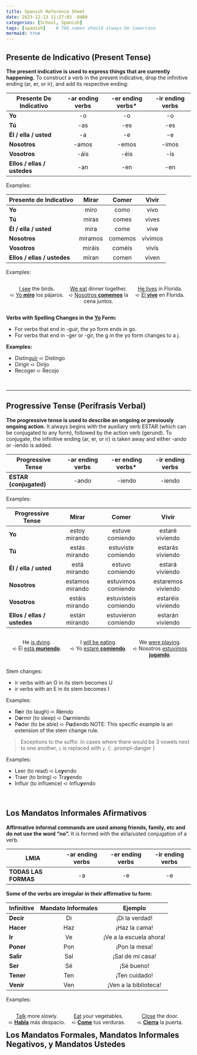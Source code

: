 ```yaml
---
title: Spanish Reference Sheet
date: 2023-12-13 11:27:03 -0400
categories: [School, Spanish]
tags: [spanish]    # TAG names should always be lowercase
mermaid: true
---
```

<style>
    table {
        width: 100%;
    }

    .column {
        float: left;
        width: 33.33%;
    }
    @media screen and (max-width: 600px) {
        .column {
        width: 100%;
        }
    }

    /* Clear floats after the columns */
    .row:after {
        content: "";
        display: table;
        clear: both;
    }


</style>

## **Presente de Indicativo (Present Tense)**
**The present indicative is used to express things that are currently happening.** To construct a verb in the present indicative, drop the infinitive ending (ar, er, or ir), and add its respective ending:

| **Presente De Indicativo**  | **-ar ending verbs** | **-er ending verbs*** | **-ir ending verbs** |
|-----------------------------|:--------------------:|:---------------------:|:--------------------:|
| **Yo**                      |          -o          |           -o          |          -o          |
| **Tú**                      |          -as         |          -es          |          -es         |
| **Él / ella / usted**       |          -a          |           -e          |          -e          |
| **Nosotros**                |         -amos        |         -emos         |         -imos        |
| **Vosotros**                |         -áis         |          -éis         |          -ís         |
| **Ellos / ellas / ustedes** |          -an         |          -en          |          -en         |

Examples:

| **Presente de Indicativo**  | **Mirar** | **Comer** | **Vivir** |
|-----------------------------|:---------:|:---------:|:---------:|
| **Yo**                      |    miro   |    como   |    vivo   |
| **Tú**                      |   miras   |   comes   |   vives   |
| **Él / ella / usted**       |    mira   |    come   |    vive   |
| **Nosotros**                |  miramos  |  comemos  |  vivimos  |
| **Vosotros**                |   miráis  |   coméis  |   vivís   |
| **Ellos / ellas / ustedes** |   miran   |   comen   |   viven   |

Examples:
<div class="row">
  <div class="column" align="center">
    <p> <u>I see</u> the birds.<br>
    ➪ <u>Yo <b>miro</b></u> los pájaros.
    </p>
  </div>
  <div class="column" align="center">
    <p> <u>We eat</u> dinner together.<br>
    ➪ <u>Nosotros <b>comemos</b></u> la cena juntos.
    </p>
  </div>
  <div class="column" align="center">
    <p><u>He lives</u> in Florida.<br>
    ➪ <u>Él <b>vive</b></u> en Florida.
    </p>
  </div>
</div>


**Verbs with Spelling Changes in the <u>Yo</u> Form:**
- For verbs that end in -guir, the yo form ends in go.
- For verbs that end in -ger or -gir, the g in the yo form changes to a j.

**Examples:** 
- Distin<u>guir</u> ➪ Distingo
- Dirigir ➪ Dirijo
- Recoger ➪ Recojo

<br>

<div style="page-break-after: always"></div>

<hr>

## **Progressive Tense (Perífrasis Verbal)**
**The progressive tense is used to describe an ongoing or previously ongoing action.** It always begins with the auxiliary verb ESTAR (which can be conjugated to any form), followed by the action verb (gerund). To conjugate, the infinitive ending (ar, er, or ir) is taken away and either -ando or -iendo is added. 

| **Progressive Tense**  | **-ar ending verbs** | **-er ending verbs*** | **-ir ending verbs** |
|------------------------|:--------------------:|:---------------------:|:--------------------:|
| **ESTAR (conjugated)** |         -ando        |         -iendo        |        -iendo        |

Examples:

| **Progressive Tense**       |    **Mirar**    |       **Comer**      |      **Vivir**     |
|-----------------------------|:---------------:|:--------------------:|:------------------:|
| **Yo**                      |  estoy mirando  |    estuve comiendo   |   estaré viviendo  |
| **Tú**                      |  estás mirando  |  estuviste comiendo  |  estarás viviendo  |
| **Él / ella / usted**       |   está mirando  |    estuvo comiendo   |   estará viviendo  |
| **Nosotros**                | estamos mirando |  estuvimos comiendo  | estaremos viviendo |
| **Vosotros**                |  estáis mirando | estuvisteis comiendo |  estaréis viviendo |
| **Ellos / ellas / ustedes** |  están mirando  |  estuvieron comiendo |  estarán viviendo  |

<div class="row">
  <div class="column" align="center">
    <p>He <u>is dying</u>.<br>
    ➪ Él <u>está <b>muriendo</b></u>.
    </p>
  </div>
  <div class="column" align="center">
    <p>I <u>will be eating</u>.<br>
    ➪ Yo <u>estaré <b>comiendo</b></u>.
    </p>
  </div>
  <div class="column" align="center">
    <p>We <u>were playing</u>.<br>
    ➪ Nosotros <u>estuvimos <b>jugando</b></u>.
    </p>
  </div>
</div>

Stem changes:
- ir verbs with an O in its stem becomes U
- ir verbs with an E in its stem becomes I

Examples:
- R**e**ir (to laugh) ➪ R**i**endo
- D**o**rmir (to sleep) ➪ D**u**rmiendo
- P**o**der (to be able) ➪ P**u**diendo 	NOTE: This specific example is an extension of the stem change rule. 

> Exceptions to the suffix: In cases where there would be 3 vowels next to one another, `i` is replaced with `y`.
{: .prompt-danger }

Examples:
- Leer (to read)  ➪ Le**y**endo
- Traer (to bring) ➪ Tra**y**endo
- Influir (to influence) ➪ Influ**y**endo

<br>

## **Los Mandatos Informales Afirmativos**

**Affirmative informal commands are used among friends, family, etc and do not use the word “no”.** It is formed with the el/la/usted conjugation of a verb. 

| **LMIA**             | **-ar ending verbs** | **-er ending verbs** | **-ir ending verbs** |
|----------------------|:--------------------:|:--------------------:|:--------------------:|
| **TODAS LAS FORMAS** |          -a          |          -e          |          -e          |

**Some of the verbs are irregular in their affirmative tu form:**

| **Infinitive** | **Mandato Informales** |       **Ejemplo**       |
|----------------|:----------------------:|:-----------------------:|
| **Decir**      |           Di           |      ¡Di la verdad!     |
| **Hacer**      |           Haz          |      ¡Haz la cama!      |
| **Ir**         |           Ve           | ¡Ve a la escuela ahora! |
| **Poner**      |           Pon          |      ¡Pon la mesa!      |
| **Salir**      |           Sal          |     ¡Sal de mi casa!    |
| **Ser**        |           Sé           |        ¡Sé bueno!       |
| **Tener**      |           Ten          |      ¡Ten cuidado!      |
| **Venir**      |           Ven          |  ¡Ven a la biblioteca!  |

Examples:
<div class="column" align="center">
  <p><u>Talk</u> more slowly.<br>
  ➪ <u><b>Habla</b></u>  más despacio.
  </p>
</div>
<div class="column" align="center">
  <p> <u>Eat</u> your vegetables.<br>
  ➪ <u><b>Come</b></u> tus verduras.
  </p>
</div>
<div class="column" align="center">
  <p><u>Close</u> the door.<br>
  ➪ <u><b>Cierra</b></u> la puerta.
  </p>
</div>

<br>

## **Los Mandatos Formales, Mandatos Informales Negativos, y Mandatos Ustedes**

<!-- <div class="row">
  <div class="column" align="center">
    <p> <u></u><br>
    ➪ <u><b></b></u>
    </p>
  </div>
  <div class="column" align="center">
    <p> <u></u><br>
    ➪ <u><b></b></u>
    </p>
  </div>
  <div class="column" align="center">
    <p><u></u><br>
    ➪ <u><b></b></u>
    </p>
  </div>
</div> -->